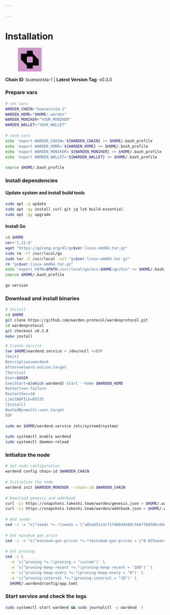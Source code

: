 ```yaml
---

---
```


# Installation

<figure><img src="https://github.com/takeshi-val/Logo/raw/main/warden.png" alt=""><figcaption></figcaption></figure>

**Chain ID**: buenavista-1 | **Latest Version Tag**: v0.3.0 

### Prepare vars

```bash
# set vars
WARDEN_CHAIN="buenavista-1"
WARDEN_HOME="$HOME/.warden"
WARDEN_MONIKER="YOUR_MONIKER"
WARDEN_WALLET="YOUR_WALLET"

# save vars
echo 'export WARDEN_CHAIN='${WARDEN_CHAIN} >> $HOME/.bash_profile
echo 'export WARDEN_HOME='${WARDEN_HOME} >> $HOME/.bash_profile
echo 'export WARDEN_MONIKER='${WARDEN_MONIKER} >> $HOME/.bash_profile
echo 'export WARDEN_WALLET='${WARDEN_WALLET} >> $HOME/.bash_profile

source $HOME/.bash_profile
```

### Install dependencies

#### Update system and install build tools

```bash
sudo apt -q update
sudo apt -qy install curl git jq lz4 build-essential
sudo apt -qy upgrade
```

#### Install Go

```bash
cd $HOME
ver="1.21.6"
wget "https://golang.org/dl/go$ver.linux-amd64.tar.gz"
sudo rm -rf /usr/local/go
sudo tar -C /usr/local -xzf "go$ver.linux-amd64.tar.gz"
rm "go$ver.linux-amd64.tar.gz"
echo "export PATH=$PATH:/usr/local/go/bin:$HOME/go/bin" >> $HOME/.bash_profile
source $HOME/.bash_profile

go version
```

### Download and install binaries

```bash
# Install
cd $HOME
git clone https://github.com/warden-protocol/wardenprotocol.git
cd wardenprotocol
git checkout v0.3.0
make install

```

```bash
# Create service
tee $HOME/wardend.service > /dev/null <<EOF
[Unit]
Description=wardend
After=network-online.target
[Service]
User=$USER
ExecStart=$(which wardend) start --home $WARDEN_HOME
Restart=on-failure
RestartSec=10
LimitNOFILE=65535
[Install]
WantedBy=multi-user.target
EOF

sudo mv $HOME/wardend.service /etc/systemd/system/

sudo systemctl enable wardend
sudo systemctl daemon-reload
```

### Initialize the node

```bash
# Set node configuration
wardend config chain-id $WARDEN_CHAIN

# Initialize the node
wardend init $WARDEN_MONIKER --chain-id $WARDEN_CHAIN

# Download genesis and addrbook
curl -Ls https://snapshots.takeshi.team/warden/genesis.json > $HOME/.warden/config/genesis.json
curl -Ls https://snapshots.takeshi.team/warden/addrbook.json > $HOME/.warden/config/addrbook.json

# Add seeds
sed -i -e "s|^seeds *=.*|seeds = \"a85a651a3cf1746694560c5b6f76d566c04ca581@warden-rpc.takeshi.team:24459\"|" $HOME/.wardend/config/config.toml

# Set minimum gas price
sed -i -e "s|^minimum-gas-prices *=.*|minimum-gas-prices = \"0.025uward\"|" $HOME/.wardend/config/app.toml

# Set pruning
sed -i \
  -e 's|^pruning *=.*|pruning = "custom"|' \
  -e 's|^pruning-keep-recent *=.*|pruning-keep-recent = "100"|' \
  -e 's|^pruning-keep-every *=.*|pruning-keep-every = "0"|' \
  -e 's|^pruning-interval *=.*|pruning-interval = "19"|' \
  $HOME/.wardend/config/app.toml

```
### Start service and check the logs

```bash
sudo systemctl start wardend && sudo journalctl -u wardend -f
```
